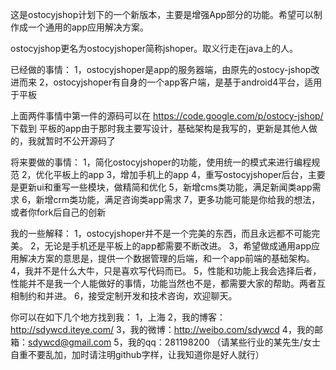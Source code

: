 这是ostocyjshop计划下的一个新版本，主要是增强App部分的功能。希望可以制作成一个通用的app应用解决方案。

ostocyjshop更名为ostocyjshoper简称jshoper。取义行走在java上的人。


已经做的事情：
1，ostocyjshoper是app的服务器端，由原先的ostocy-jshop改进而来
2，ostocyjshoper有自身的一个app客户端，是基于android4平台，适用于平板

上面两件事情中第一件的源码可以在 https://code.google.com/p/ostocy-jshop/ 下载到
平板的app由于那时我主要写设计，基础架构是我写的，更新是其他人做的，我就暂时不公开源码了

将来要做的事情：
1，简化ostocyjshoper的功能，使用统一的模式来进行编程规范
2，优化平板上的app
3，增加手机上的app
4，重写ostocyjshoper后台，主要是更新ui和重写一些模块，做精简和优化
5，新增cms类功能，满足新闻类app需求
6，新增crm类功能，满足咨询类app需求
7，更多功能可能是你给我的想法，或者你fork后自己的创新

我的一些解释：
1，ostocyjshoper并不是一个完美的东西，而且永远都不可能完美。
2，无论是手机还是平板上的app都需要不断改进。
3，希望做成通用app应用解决方案的意思是，提供一个数据管理的后端，和一个app前端的基础架构。
4，我并不是什么大牛，只是喜欢写代码而已。
5，性能和功能上我会选择后者，性能并不是我一个人能做好的事情，功能当然也不是，都需要大家的帮助。两者互相制约和并进。
6，接受定制开发和技术咨询，欢迎聊天。

你可以在如下几个地方找到我：
1，上海
2，我的博客：http://sdywcd.iteye.com/
3，我的微博：http://weibo.com/sdywcd
4，我的邮箱：sdywcd@gmail.com
5，我的qq：281198200 （请某些行业的某先生/女士自重不要乱加，加时请注明github字样，让我知道你是好人就行）
